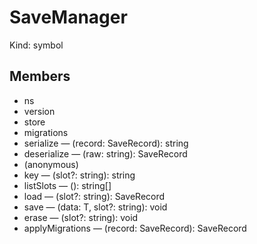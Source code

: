 # SaveManager

Kind: symbol

## Members

- ns
- version
- store
- migrations
- serialize — (record: SaveRecord<T>): string
- deserialize — (raw: string): SaveRecord<T>
- (anonymous)
- key — (slot?: string): string
- listSlots — (): string[]
- load — (slot?: string): SaveRecord<T>
- save — (data: T, slot?: string): void
- erase — (slot?: string): void
- applyMigrations — (record: SaveRecord<T>): SaveRecord<T>

